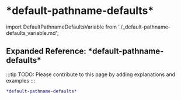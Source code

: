 # \*default-pathname-defaults\*

import DefaultPathnameDefaultsVariable from './_default-pathname-defaults_variable.md';

<DefaultPathnameDefaultsVariable />

## Expanded Reference: \*default-pathname-defaults\*

:::tip
TODO: Please contribute to this page by adding explanations and examples
:::

```lisp
*default-pathname-defaults*
```
